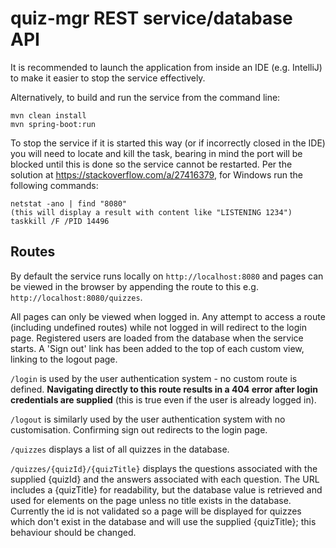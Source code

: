 # quiz-mgr REST service/database API

It is recommended to launch the application from inside an IDE (e.g. IntelliJ) to make it easier to stop the service effectively.

Alternatively, to build and run the service from the command line:

```
mvn clean install
mvn spring-boot:run
```

To stop the service if it is started this way (or if incorrectly closed in the IDE) you will need to locate and kill the task, bearing in mind the port will be blocked until this is done so the service cannot be restarted. Per the solution at https://stackoverflow.com/a/27416379, for Windows run the following commands:

```
netstat -ano | find "8080"
(this will display a result with content like "LISTENING 1234")
taskkill /F /PID 14496
```

## Routes

By default the service runs locally on `http://localhost:8080` and pages can be viewed in the browser by appending the route to this e.g. `http://localhost:8080/quizzes`.

All pages can only be viewed when logged in. Any attempt to access a route (including undefined routes) while not logged in will redirect to the login page. Registered users are loaded from the database when the service starts. A 'Sign out' link has been added to the top of each custom view, linking to the logout page.

`/login` is used by the user authentication system - no custom route is defined. **Navigating directly to this route results in a 404 error after login credentials are supplied** (this is true even if the user is already logged in).

`/logout` is similarly used by the user authentication system with no customisation. Confirming sign out redirects to the login page.

`/quizzes` displays a list of all quizzes in the database.

`/quizzes/{quizId}/{quizTitle}` displays the questions associated with the supplied {quizId} and the answers associated with each question. The URL includes a {quizTitle} for readability, but the database value is retrieved and used for elements on the page unless no title exists in the database. Currently the id is not validated so a page will be displayed for quizzes which don't exist in the database and will use the supplied {quizTitle}; this behaviour should be changed.
